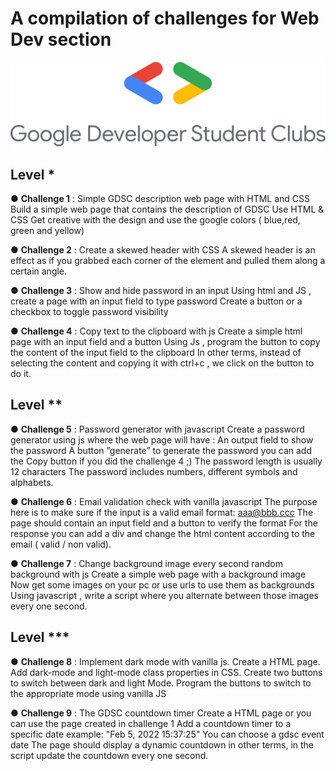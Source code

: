 # A compilation of challenges for Web Dev section

[![made-with-Processing](logo_gdsc.png)](https://developers.google.com/community/gdsc/leads)

## Level *
● **Challenge 1** : Simple GDSC description web page with HTML and CSS
Build a simple web page that contains the description of GDSC
Use HTML & CSS
Get creative with the design and use the google colors ( blue,red, green and yellow)


● **Challenge 2** : Create a skewed header with CSS
A skewed header is an effect as if you grabbed each corner of the element and pulled
them along a certain angle.

● **Challenge 3** : Show and hide password in an input
Using html and JS , create a page with an input field to type password
Create a button or a checkbox to toggle password visibility

● **Challenge 4** : Copy text to the clipboard with js
Create a simple html page with an input field and a button
Using Js , program the button to copy the content of the input field to the clipboard
In other terms, instead of selecting the content and copying it with ctrl+c , we click on the
button to do it.

## Level **
● **Challenge 5** : Password generator with javascript
Create a password generator using js where the web page will have :
An output field to show the password
A button ”generate” to generate the password
you can add the Copy button if you did the challenge 4 ;)
The password length is usually 12 characters
The password includes numbers, different symbols and alphabets.


● **Challenge 6** : Email validation check with vanilla javascript
The purpose here is to make sure if the input is a valid email format: aaa@bbb.ccc
The page should contain an input field and a button to verify the format
For the response you can add a div and change the html content according to the email (
valid / non valid).


● **Challenge 7** : Change background image every second random
background with js
Create a simple web page with a background image
Now get some images on your pc or use urls to use them as backgrounds
Using javascript , write a script where you alternate between those images every one
second.


## Level ***

● **Challenge 8** : Implement dark mode with vanilla js.
Create a HTML page.
Add dark-mode and light-mode class properties in CSS.
Create two buttons to switch between dark and light Mode.
Program the buttons to switch to the appropriate mode using vanilla JS


● **Challenge 9** : The GDSC countdown timer
Create a HTML page or you can use the page created in challenge 1
Add a countdown timer to a specific date example: "Feb 5, 2022 15:37:25"
You can choose a gdsc event date
The page should display a dynamic countdown in other terms, in the script update the
countdown every one second.

